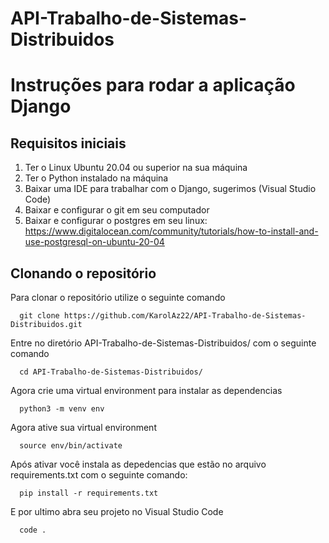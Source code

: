 # API-Trabalho-de-Sistemas-Distribuidos
# Instruções para rodar a aplicação Django

## Requisitos iniciais
  1. Ter o Linux Ubuntu 20.04 ou superior na sua máquina
  2. Ter o Python instalado na máquina 
  3. Baixar uma IDE para trabalhar com o Django, sugerimos (Visual Studio Code)
  4. Baixar e configurar o git em seu computador
  5. Baixar e configurar o postgres em seu linux: https://www.digitalocean.com/community/tutorials/how-to-install-and-use-postgresql-on-ubuntu-20-04
  
## Clonando o repositório
  Para clonar o repositório utilize o seguinte comando   
  
      git clone https://github.com/KarolAz22/API-Trabalho-de-Sistemas-Distribuidos.git
      
  Entre no diretório API-Trabalho-de-Sistemas-Distribuidos/ com o seguinte comando   
  
      cd API-Trabalho-de-Sistemas-Distribuidos/
      
  Agora crie uma virtual environment para instalar as dependencias  
  
      python3 -m venv env
      
  Agora ative sua virtual environment
  
      source env/bin/activate
      
  Após ativar você instala as depedencias que estão no arquivo requirements.txt com o seguinte comando:
  
      pip install -r requirements.txt
      
  E por ultimo abra seu projeto no Visual Studio Code
  
      code .
   
